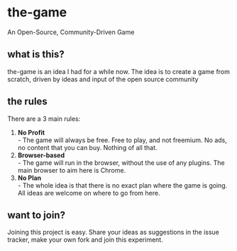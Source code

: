 the-game
========

An Open-Source, Community-Driven Game

## what is this?

the-game is an idea I had for a while now. The idea is to create a game from scratch, driven by ideas and input of the
open source community

## the rules

There are a 3 main rules:

1. **No Profit**<br /> - The game will always be free. Free to play, and not freemium. No ads, no content that you can buy. Nothing of all that.
2. **Browser-based**<br /> - The game will run in the browser, without the use of any plugins. The main browser to aim here is Chrome.
3. **No Plan**<br /> - The whole idea is that there is no exact plan where the game is going. All ideas are welcome on where to go from here.

## want to join?

Joining this project is easy. Share your ideas as suggestions in the issue tracker, make your own fork and join this experiment.